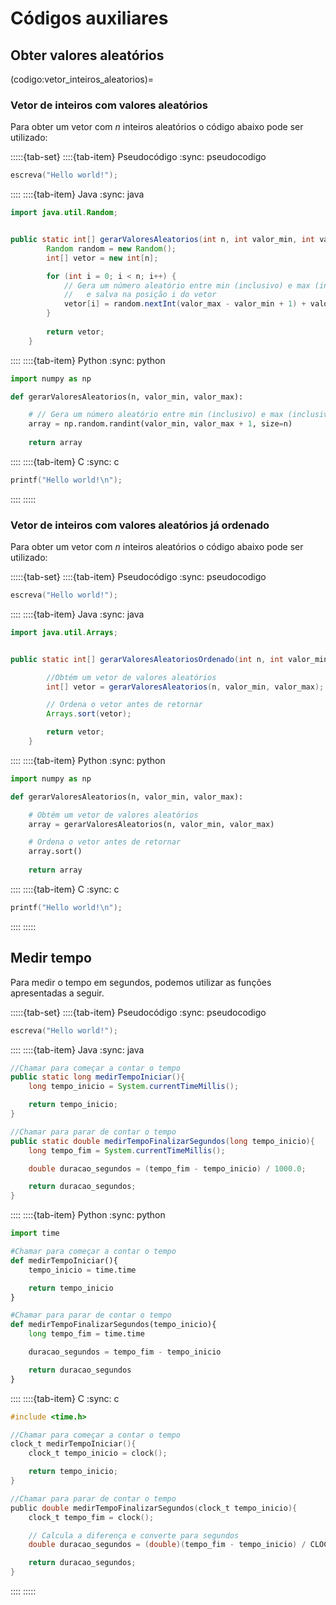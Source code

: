 # Códigos auxiliares

## Obter valores aleatórios

<!-- ### Valor único -->
<!-- Para obter um valor aleatório, o seguinte código pode ser utilizado: -->


<!-- ### Vetor com valores aleatórios -->
<!-- Para obter -->

(codigo:vetor_inteiros_aleatorios)=
### Vetor de inteiros com valores aleatórios

Para obter um vetor com $n$ inteiros aleatórios o código abaixo pode ser utilizado:


<!-- TABSET -->
:::::{tab-set}
::::{tab-item} Pseudocódigo
:sync: pseudocodigo

```c
escreva("Hello world!");
```

::::
::::{tab-item} Java
:sync: java

```java
import java.util.Random;


public static int[] gerarValoresAleatorios(int n, int valor_min, int valor_max) {
        Random random = new Random();
        int[] vetor = new int[n];

        for (int i = 0; i < n; i++) {
            // Gera um número aleatório entre min (inclusivo) e max (inclusivo),
            //   e salva na posição i do vetor
            vetor[i] = random.nextInt(valor_max - valor_min + 1) + valor_min;
        }
        
        return vetor;
    }
```

::::
::::{tab-item} Python
:sync: python

```python
import numpy as np

def gerarValoresAleatorios(n, valor_min, valor_max):

    # // Gera um número aleatório entre min (inclusivo) e max (inclusivo)
    array = np.random.randint(valor_min, valor_max + 1, size=n)
    
    return array
```

::::
::::{tab-item} C
:sync: c

```c
printf("Hello world!\n");
```

::::
:::::

### Vetor de inteiros com valores aleatórios já ordenado

Para obter um vetor com $n$ inteiros aleatórios o código abaixo pode ser utilizado:


<!-- TABSET -->
:::::{tab-set}
::::{tab-item} Pseudocódigo
:sync: pseudocodigo

```c
escreva("Hello world!");
```

::::
::::{tab-item} Java
:sync: java

```java
import java.util.Arrays;


public static int[] gerarValoresAleatoriosOrdenado(int n, int valor_min, int valor_max) {

        //Obtém um vetor de valores aleatórios
        int[] vetor = gerarValoresAleatorios(n, valor_min, valor_max);

        // Ordena o vetor antes de retornar
        Arrays.sort(vetor);

        return vetor;
    }
```

::::
::::{tab-item} Python
:sync: python

```python
import numpy as np

def gerarValoresAleatorios(n, valor_min, valor_max):

    # Obtém um vetor de valores aleatórios
    array = gerarValoresAleatorios(n, valor_min, valor_max)

    # Ordena o vetor antes de retornar
    array.sort()
    
    return array
```

::::
::::{tab-item} C
:sync: c

```c
printf("Hello world!\n");
```

::::
:::::

## Medir tempo

Para medir o tempo em segundos, podemos utilizar as funções apresentadas a seguir.


<!-- TABSET -->
:::::{tab-set}
::::{tab-item} Pseudocódigo
:sync: pseudocodigo

```c
escreva("Hello world!");
```

::::
::::{tab-item} Java
:sync: java

```java
//Chamar para começar a contar o tempo
public static long medirTempoIniciar(){
    long tempo_inicio = System.currentTimeMillis();

    return tempo_inicio;
}

//Chamar para parar de contar o tempo
public static double medirTempoFinalizarSegundos(long tempo_inicio){
    long tempo_fim = System.currentTimeMillis();

    double duracao_segundos = (tempo_fim - tempo_inicio) / 1000.0;

    return duracao_segundos;
}
```

::::
::::{tab-item} Python
:sync: python

```python
import time

#Chamar para começar a contar o tempo
def medirTempoIniciar(){
    tempo_inicio = time.time

    return tempo_inicio
}

#Chamar para parar de contar o tempo
def medirTempoFinalizarSegundos(tempo_inicio){
    long tempo_fim = time.time

    duracao_segundos = tempo_fim - tempo_inicio

    return duracao_segundos
}
```

::::
::::{tab-item} C
:sync: c

```c
#include <time.h>

//Chamar para começar a contar o tempo
clock_t medirTempoIniciar(){
    clock_t tempo_inicio = clock();

    return tempo_inicio;
}

//Chamar para parar de contar o tempo
public double medirTempoFinalizarSegundos(clock_t tempo_inicio){
    clock_t tempo_fim = clock();

    // Calcula a diferença e converte para segundos
    double duracao_segundos = (double)(tempo_fim - tempo_inicio) / CLOCKS_PER_SEC;

    return duracao_segundos;
}
```

::::
:::::